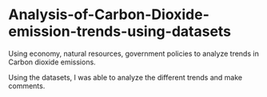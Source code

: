 # Analysis-of-Carbon-Dioxide-emission-trends-using-datasets
Using economy, natural resources, government policies to analyze trends in Carbon dioxide emissions.

Using the datasets, I was able to analyze the different trends and make comments. 

